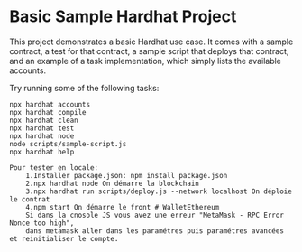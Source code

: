 # Basic Sample Hardhat Project

This project demonstrates a basic Hardhat use case. It comes with a sample contract, a test for that contract, a sample script that deploys that contract, and an example of a task implementation, which simply lists the available accounts.

Try running some of the following tasks:

```shell
npx hardhat accounts
npx hardhat compile
npx hardhat clean
npx hardhat test
npx hardhat node
node scripts/sample-script.js
npx hardhat help
```
```
Pour tester en locale:
    1.Installer package.json: npm install package.json
    2.npx hardhat node On démarre la blockchain 
    3.npx hardhat run scripts/deploy.js --network localhost On déploie le contrat
    4.npm start On démarre le front # WalletEthereum
    Si dans la cnosole JS vous avez une erreur "MetaMask - RPC Error Nonce too high", 
    dans metamask aller dans les paramétres puis paramétres avancées et reinitialiser le compte.
```
